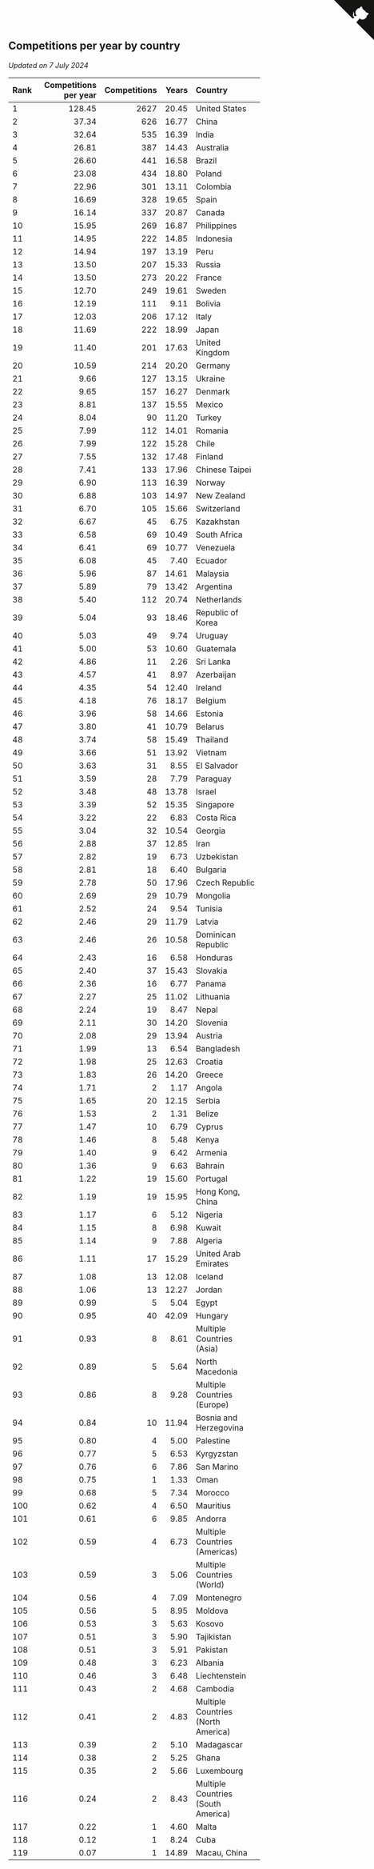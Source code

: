 ## Competitions per year by country

*Updated on  7 July 2024*

| Rank | Competitions per year | Competitions | Years | Country |
| :--- | ---: | ---: | ---: | :--- |
| 1 | 128.45 | 2627 | 20.45 | United States |
| 2 | 37.34 | 626 | 16.77 | China |
| 3 | 32.64 | 535 | 16.39 | India |
| 4 | 26.81 | 387 | 14.43 | Australia |
| 5 | 26.60 | 441 | 16.58 | Brazil |
| 6 | 23.08 | 434 | 18.80 | Poland |
| 7 | 22.96 | 301 | 13.11 | Colombia |
| 8 | 16.69 | 328 | 19.65 | Spain |
| 9 | 16.14 | 337 | 20.87 | Canada |
| 10 | 15.95 | 269 | 16.87 | Philippines |
| 11 | 14.95 | 222 | 14.85 | Indonesia |
| 12 | 14.94 | 197 | 13.19 | Peru |
| 13 | 13.50 | 207 | 15.33 | Russia |
| 14 | 13.50 | 273 | 20.22 | France |
| 15 | 12.70 | 249 | 19.61 | Sweden |
| 16 | 12.19 | 111 | 9.11 | Bolivia |
| 17 | 12.03 | 206 | 17.12 | Italy |
| 18 | 11.69 | 222 | 18.99 | Japan |
| 19 | 11.40 | 201 | 17.63 | United Kingdom |
| 20 | 10.59 | 214 | 20.20 | Germany |
| 21 | 9.66 | 127 | 13.15 | Ukraine |
| 22 | 9.65 | 157 | 16.27 | Denmark |
| 23 | 8.81 | 137 | 15.55 | Mexico |
| 24 | 8.04 | 90 | 11.20 | Turkey |
| 25 | 7.99 | 112 | 14.01 | Romania |
| 26 | 7.99 | 122 | 15.28 | Chile |
| 27 | 7.55 | 132 | 17.48 | Finland |
| 28 | 7.41 | 133 | 17.96 | Chinese Taipei |
| 29 | 6.90 | 113 | 16.39 | Norway |
| 30 | 6.88 | 103 | 14.97 | New Zealand |
| 31 | 6.70 | 105 | 15.66 | Switzerland |
| 32 | 6.67 | 45 | 6.75 | Kazakhstan |
| 33 | 6.58 | 69 | 10.49 | South Africa |
| 34 | 6.41 | 69 | 10.77 | Venezuela |
| 35 | 6.08 | 45 | 7.40 | Ecuador |
| 36 | 5.96 | 87 | 14.61 | Malaysia |
| 37 | 5.89 | 79 | 13.42 | Argentina |
| 38 | 5.40 | 112 | 20.74 | Netherlands |
| 39 | 5.04 | 93 | 18.46 | Republic of Korea |
| 40 | 5.03 | 49 | 9.74 | Uruguay |
| 41 | 5.00 | 53 | 10.60 | Guatemala |
| 42 | 4.86 | 11 | 2.26 | Sri Lanka |
| 43 | 4.57 | 41 | 8.97 | Azerbaijan |
| 44 | 4.35 | 54 | 12.40 | Ireland |
| 45 | 4.18 | 76 | 18.17 | Belgium |
| 46 | 3.96 | 58 | 14.66 | Estonia |
| 47 | 3.80 | 41 | 10.79 | Belarus |
| 48 | 3.74 | 58 | 15.49 | Thailand |
| 49 | 3.66 | 51 | 13.92 | Vietnam |
| 50 | 3.63 | 31 | 8.55 | El Salvador |
| 51 | 3.59 | 28 | 7.79 | Paraguay |
| 52 | 3.48 | 48 | 13.78 | Israel |
| 53 | 3.39 | 52 | 15.35 | Singapore |
| 54 | 3.22 | 22 | 6.83 | Costa Rica |
| 55 | 3.04 | 32 | 10.54 | Georgia |
| 56 | 2.88 | 37 | 12.85 | Iran |
| 57 | 2.82 | 19 | 6.73 | Uzbekistan |
| 58 | 2.81 | 18 | 6.40 | Bulgaria |
| 59 | 2.78 | 50 | 17.96 | Czech Republic |
| 60 | 2.69 | 29 | 10.79 | Mongolia |
| 61 | 2.52 | 24 | 9.54 | Tunisia |
| 62 | 2.46 | 29 | 11.79 | Latvia |
| 63 | 2.46 | 26 | 10.58 | Dominican Republic |
| 64 | 2.43 | 16 | 6.58 | Honduras |
| 65 | 2.40 | 37 | 15.43 | Slovakia |
| 66 | 2.36 | 16 | 6.77 | Panama |
| 67 | 2.27 | 25 | 11.02 | Lithuania |
| 68 | 2.24 | 19 | 8.47 | Nepal |
| 69 | 2.11 | 30 | 14.20 | Slovenia |
| 70 | 2.08 | 29 | 13.94 | Austria |
| 71 | 1.99 | 13 | 6.54 | Bangladesh |
| 72 | 1.98 | 25 | 12.63 | Croatia |
| 73 | 1.83 | 26 | 14.20 | Greece |
| 74 | 1.71 | 2 | 1.17 | Angola |
| 75 | 1.65 | 20 | 12.15 | Serbia |
| 76 | 1.53 | 2 | 1.31 | Belize |
| 77 | 1.47 | 10 | 6.79 | Cyprus |
| 78 | 1.46 | 8 | 5.48 | Kenya |
| 79 | 1.40 | 9 | 6.42 | Armenia |
| 80 | 1.36 | 9 | 6.63 | Bahrain |
| 81 | 1.22 | 19 | 15.60 | Portugal |
| 82 | 1.19 | 19 | 15.95 | Hong Kong, China |
| 83 | 1.17 | 6 | 5.12 | Nigeria |
| 84 | 1.15 | 8 | 6.98 | Kuwait |
| 85 | 1.14 | 9 | 7.88 | Algeria |
| 86 | 1.11 | 17 | 15.29 | United Arab Emirates |
| 87 | 1.08 | 13 | 12.08 | Iceland |
| 88 | 1.06 | 13 | 12.27 | Jordan |
| 89 | 0.99 | 5 | 5.04 | Egypt |
| 90 | 0.95 | 40 | 42.09 | Hungary |
| 91 | 0.93 | 8 | 8.61 | Multiple Countries (Asia) |
| 92 | 0.89 | 5 | 5.64 | North Macedonia |
| 93 | 0.86 | 8 | 9.28 | Multiple Countries (Europe) |
| 94 | 0.84 | 10 | 11.94 | Bosnia and Herzegovina |
| 95 | 0.80 | 4 | 5.00 | Palestine |
| 96 | 0.77 | 5 | 6.53 | Kyrgyzstan |
| 97 | 0.76 | 6 | 7.86 | San Marino |
| 98 | 0.75 | 1 | 1.33 | Oman |
| 99 | 0.68 | 5 | 7.34 | Morocco |
| 100 | 0.62 | 4 | 6.50 | Mauritius |
| 101 | 0.61 | 6 | 9.85 | Andorra |
| 102 | 0.59 | 4 | 6.73 | Multiple Countries (Americas) |
| 103 | 0.59 | 3 | 5.06 | Multiple Countries (World) |
| 104 | 0.56 | 4 | 7.09 | Montenegro |
| 105 | 0.56 | 5 | 8.95 | Moldova |
| 106 | 0.53 | 3 | 5.63 | Kosovo |
| 107 | 0.51 | 3 | 5.90 | Tajikistan |
| 108 | 0.51 | 3 | 5.91 | Pakistan |
| 109 | 0.48 | 3 | 6.23 | Albania |
| 110 | 0.46 | 3 | 6.48 | Liechtenstein |
| 111 | 0.43 | 2 | 4.68 | Cambodia |
| 112 | 0.41 | 2 | 4.83 | Multiple Countries (North America) |
| 113 | 0.39 | 2 | 5.10 | Madagascar |
| 114 | 0.38 | 2 | 5.25 | Ghana |
| 115 | 0.35 | 2 | 5.66 | Luxembourg |
| 116 | 0.24 | 2 | 8.43 | Multiple Countries (South America) |
| 117 | 0.22 | 1 | 4.60 | Malta |
| 118 | 0.12 | 1 | 8.24 | Cuba |
| 119 | 0.07 | 1 | 14.89 | Macau, China |


<a href="https://github.com/JustinTimeCuber/wca_statistics" class="github-corner" aria-label="View source on Github"><svg width="80" height="80" viewBox="0 0 250 250" style="fill:#151513; color:#fff; position: absolute; top: 0; border: 0; right: 0;" aria-hidden="true"><path d="M0,0 L115,115 L130,115 L142,142 L250,250 L250,0 Z"></path><path d="M128.3,109.0 C113.8,99.7 119.0,89.6 119.0,89.6 C122.0,82.7 120.5,78.6 120.5,78.6 C119.2,72.0 123.4,76.3 123.4,76.3 C127.3,80.9 125.5,87.3 125.5,87.3 C122.9,97.6 130.6,101.9 134.4,103.2" fill="currentColor" style="transform-origin: 130px 106px;" class="octo-arm"></path><path d="M115.0,115.0 C114.9,115.1 118.7,116.5 119.8,115.4 L133.7,101.6 C136.9,99.2 139.9,98.4 142.2,98.6 C133.8,88.0 127.5,74.4 143.8,58.0 C148.5,53.4 154.0,51.2 159.7,51.0 C160.3,49.4 163.2,43.6 171.4,40.1 C171.4,40.1 176.1,42.5 178.8,56.2 C183.1,58.6 187.2,61.8 190.9,65.4 C194.5,69.0 197.7,73.2 200.1,77.6 C213.8,80.2 216.3,84.9 216.3,84.9 C212.7,93.1 206.9,96.0 205.4,96.6 C205.1,102.4 203.0,107.8 198.3,112.5 C181.9,128.9 168.3,122.5 157.7,114.1 C157.9,116.9 156.7,120.9 152.7,124.9 L141.0,136.5 C139.8,137.7 141.6,141.9 141.8,141.8 Z" fill="currentColor" class="octo-body"></path></svg></a><style>.github-corner:hover .octo-arm{animation:octocat-wave 560ms ease-in-out}@keyframes octocat-wave{0%,100%{transform:rotate(0)}20%,60%{transform:rotate(-25deg)}40%,80%{transform:rotate(10deg)}}@media (max-width:500px){.github-corner:hover .octo-arm{animation:none}.github-corner .octo-arm{animation:octocat-wave 560ms ease-in-out}}</style>
